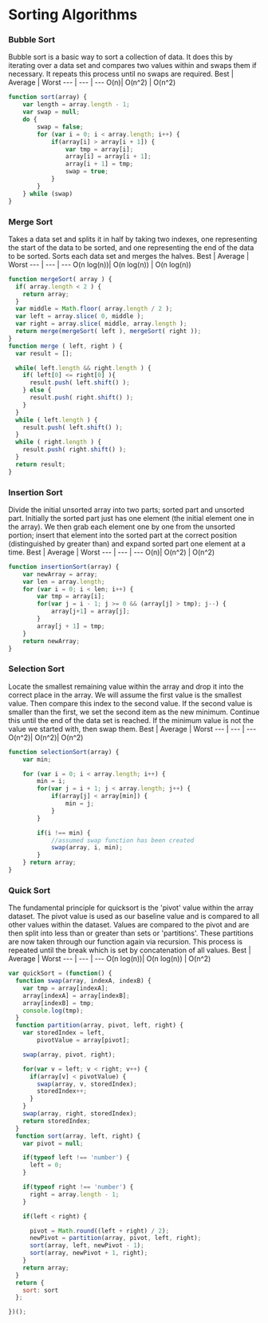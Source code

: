 # Sorting Algorithms
### Bubble Sort
Bubble sort is a basic way to sort a collection of data. It does this by iterating over a data set and compares two values within and swaps them if necessary. It repeats this process until no swaps are required.
Best | Average | Worst
--- | --- | ---
O(n)| O(n^2) | O(n^2)
```javascript
function sort(array) {
    var length = array.length - 1;
    var swap = null;
    do {
        swap = false;
        for (var i = 0; i < array.length; i++) {
            if(array[i] > array[i + 1]) {
                var tmp = array[i];
                array[i] = array[i + 1];
                array[i + 1] = tmp;
                swap = true;
            }
        }
    } while (swap)
}
```
### Merge Sort
Takes a data set and splits it in half by taking two indexes, one representing the start of the data to be sorted, and one representing the end of the data to be sorted.  Sorts each data set and merges the halves.
Best | Average | Worst
--- | --- | ---
O(n log(n))| O(n log(n)) | O(n log(n))
```javascript
function mergeSort( array ) {
  if( array.length < 2 ) {
    return array;
  }
  var middle = Math.floor( array.length / 2 );
  var left = array.slice( 0, middle );
  var right = array.slice( middle, array.length );
  return merge(mergeSort( left ), mergeSort( right ));
}
function merge ( left, right ) {
  var result = [];

  while( left.length && right.length ) {
    if( left[0] <= right[0] ){
      result.push( left.shift() );
    } else {
      result.push( right.shift() );
    }
  }
  while ( left.length ) {
    result.push( left.shift() );
  }
  while ( right.length ) {
    result.push( right.shift() );
  }
  return result;
}
```
### Insertion Sort
Divide the initial unsorted array into two parts; sorted part and unsorted part. Initially the sorted part just has one element (the initial element one in the array). We then grab each element one by one from the unsorted portion; insert that element into the sorted part at the correct position (distinguished by greater than) and expand sorted part one element at a time.
Best | Average | Worst
--- | --- | ---
O(n)| O(n^2) | O(n^2)
```javascript
function insertionSort(array) {
    var newArray = array;
    var len = array.length;
    for (var i = 0; i < len; i++) {
        var tmp = array[i];
        for(var j = i - 1; j >= 0 && (array[j] > tmp); j--) {
            array[j+1] = array[j];
        }
        array[j + 1] = tmp;
    }
    return newArray;
}
```
### Selection Sort
Locate the smallest remaining value within the array and drop it into the correct place in the array. We will assume the first value is the smallest value. Then compare this index to the second value. If the second value is smaller than the first, we set the second item as the new minimum. Continue this until the end of the data set is reached. If the minimum value is not the value we started with, then swap them.
Best | Average | Worst
--- | --- | ---
O(n^2)| O(n^2)| O(n^2)
```javascript
function selectionSort(array) {
    var min;

    for (var i = 0; i < array.length; i++) {
        min = i;
        for(var j = i + 1; j < array.length; j++) {
            if(array[j] < array[min]) {
                min = j;
            }
        }

        if(i !== min) {
            //assumed swap function has been created
            swap(array, i, min);
        }
    } return array;
}
```
### Quick Sort
The fundamental principle for quicksort is the 'pivot' value within the array dataset. The pivot value is used as our baseline value and is compared to all other values within the dataset. Values are compared to the pivot and are then split into less than or greater than sets or 'partitions'. These partitions are now taken through our function again via recursion. This process is repeated until the break which is set by concatenation of all values.
Best | Average | Worst
--- | --- | ---
O(n log(n))| O(n log(n)) | O(n^2)
```javascript
var quickSort = (function() {
  function swap(array, indexA, indexB) {
    var tmp = array[indexA];
    array[indexA] = array[indexB];
    array[indexB] = tmp;
    console.log(tmp);
  }
  function partition(array, pivot, left, right) {
    var storedIndex = left,
        pivotValue = array[pivot];

    swap(array, pivot, right);

    for(var v = left; v < right; v++) {
      if(array[v] < pivotValue) {
        swap(array, v, storedIndex);
        storedIndex++;
      }
    }
    swap(array, right, storedIndex);
    return storedIndex;
  }
  function sort(array, left, right) {
    var pivot = null;

    if(typeof left !== 'number') {
      left = 0;
    }

    if(typeof right !== 'number') {
      right = array.length - 1;
    }

    if(left < right) {

      pivot = Math.round((left + right) / 2);
      newPivot = partition(array, pivot, left, right);
      sort(array, left, newPivot - 1);
      sort(array, newPivot + 1, right);
    }
    return array;
  }
  return {
    sort: sort
  };

})();
```
